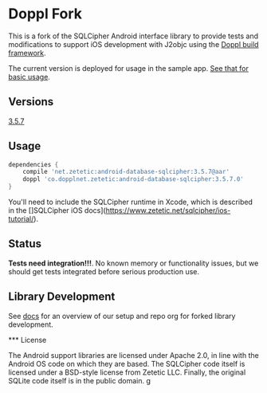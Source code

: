 # Doppl Fork

This is a fork of the SQLCipher Android interface library to provide tests and modifications to support 
iOS development with J2objc using the [Doppl build framework](http://doppl.co/).

The current version is deployed for usage in the sample app. [See that for basic usage](https://github.com/doppllib/PartyClickerSample/tree/greendaoencrypted).

## Versions

[3.5.7](https://www.zetetic.net/sqlcipher/sqlcipher-for-android/)

## Usage

```groovy
dependencies {
    compile 'net.zetetic:android-database-sqlcipher:3.5.7@aar'
    doppl 'co.dopplnet.zetetic:android-database-sqlcipher:3.5.7.0'
}
```

You'll need to include the SQLCipher runtime in Xcode, which is described in the []SQLCipher iOS docs](https://www.zetetic.net/sqlcipher/ios-tutorial/).

## Status

**Tests need integration!!!**. No known memory or functionality issues, but we should get tests integrated before serious production use.

## Library Development

See [docs](http://doppl.co/docs/createlibrary.html) for an overview of our setup and repo org for forked library development.


*** License

The Android support libraries are licensed under Apache 2.0, in line with the Android OS code on which they are based. The SQLCipher code itself is licensed under a BSD-style license from Zetetic LLC. Finally, the original SQLite code itself is in the public domain.
g
